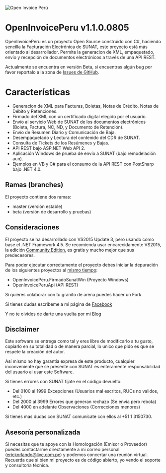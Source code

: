 ![Open Invoice Perú](https://raw.githubusercontent.com/erickorlando/facturacionelectronicasunat/master/openinvoiceperulogo.PNG "Open Invoice Perú")
# OpenInvoicePeru v1.1.0.0805 #
OpenInvoicePeru es un proyecto Open Source construido con C#, haciendo sencilla la Facturación Electrónica de SUNAT, este proyecto está más orientado al desarrollador.
Permite la generacion de XML, empaquetado, envío y recepción de documentos electrónicos a través de una API REST.

Actualmente se encuentra en versión Beta, si encuentras algún bug por favor reportalo a la zona de [Issues de GitHub](https://github.com/erickorlando/facturacionelectronicasunat/issues).

# Características #
- Generacion de XML para Facturas, Boletas, Notas de Crédito, Notas de Débito y Retenciones.
- Firmado del XML con un certificado digital elegido por el usuario.
- Envío al servicio Web de SUNAT de los documentos electrónicos (Boleta, Factura, NC, ND, y Documento de Retención).
- Envío de Resumen Diario y Comunicación de Baja.
- Desempaquetado y Lectura del contenido del CDR de SUNAT.
- Consulta de Tickets de los Resúmenes y Bajas.
- API REST bajo ASP.NET Web API 2.
- Aplicación Windows de prueba de envío a SUNAT (bajo remodelación aun).
- Ejemplos en VB y C# para el consumo de la API REST con PostSharp bajo .NET 4.0.

## Ramas (branches) ##

El proyecto contiene dos ramas:

- master (versión estable)
- beta (versión de desarrollo y pruebas)

## Consideraciones ##
El proyecto se ha desarrollado con VS2015 Update 3, pero usando como base el .NET Framework 4.5.
Se recomienda usar encarecidamente VS2015, la edición [Community Edition](https://www.visualstudio.com/downloads/download-visual-studio-vs), es gratis y mucho mejor que sus predecesores.

Para poder ejecutar correctamente el proyecto debes iniciar la depuración de los siguientes proyectos al [mismo tiempo](https://msdn.microsoft.com/es-es/library/ms165413.aspx):

* OpenInvoicePeru.FirmadoSunatWin (Proyecto Windows)
* OpenInvoicePeruApi (API REST)

Si quieres colaborar con tu granito de arena puedes hacer un Fork.

Si tienes dudas escribeme a mi página de [Facebook](http://m.me/erickorlandoblog)

Y no te olvides de darte una vuelta por mi [Blog](http://erickorlando.com/2016/05/07/proyecto-opensource-facturacion-electronica-sunat/)

## Disclaimer ##

Este software se entrega como tal y eres libre de modificarlo a tu gusto, copiarlo en su totalidad 
o de manera parcial, lo unico que pido es que se respete la creación del autor.

Así mismo no hay garantía expresa de este producto, cualquier inconveniente que se presente con SUNAT 
es enteramente responsabilidad del usuario al usar este Software. 

Si tienes errores con SUNAT fijate en el código devuelto:

- Del 0100 al 1999 Excepciones (Usuarios mal escritos, RUCs no validos, etc.)
- Del 2000 al 3999 Errores que generan rechazo (Se envia pero rebota)
- Del 4000 en adelante Observaciones (Correcciones menores)

Si tienes mas dudas con SUNAT comunícate con ellos al +51 1 3150730.

## Asesoría personalizada ##

Si necesitas que te apoye con la Homologación (Emisor o Proveedor) puedes contactarme 
directamente a mi correo personal (erickorlando@live.com.pe) y podemos concertar una reunión virtual.
Recuerda que si bien mi proyecto es de código abierto, yo vendo el soporte y consultoría técnica.
